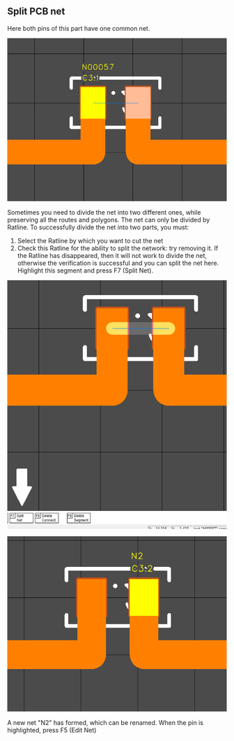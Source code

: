 ## Split PCB net

Here both pins of this part have one common net. 

![Split PCB net](pictures/edit_tr9_4.png)

Sometimes you need to divide the net into two different ones, while preserving all the routes and polygons. The net can only be divided by Ratline.
To successfully divide the net into two parts, you must:

1) Select the Ratline by which you want to cut the net
2) Check this Ratline for the ability to split the network: try removing it. If the Ratline has disappeared, then it will not work to divide the net, otherwise the verification is successful and you can split the net here. Highlight this segment and press F7 (Split Net).

![Break PCB net](pictures/split_net1.png)

![Explode PCB net](pictures/split_net2.png)

A new net "N2" has formed, which can be renamed. When the pin is highlighted, press F5 (Edit Net)

